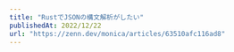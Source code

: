 ```yaml
---
title: "RustでJSONの構文解析がしたい"
publishedAt: 2022/12/22
url: "https://zenn.dev/monica/articles/63510afc116ad8"
---
```

